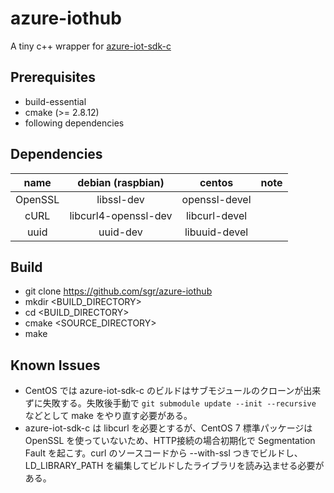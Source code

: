 # azure-iothub

A tiny c++ wrapper for [azure-iot-sdk-c](https://github.com/Azure/azure-iot-sdk-c)

## Prerequisites

* build-essential
* cmake (>= 2.8.12)
* following dependencies

## Dependencies

|  name   |   debian (raspbian)  |    centos     |          note          |
|:-------:|:--------------------:|:-------------:|:----------------------:|
| OpenSSL |      libssl-dev      | openssl-devel ||
|  cURL   | libcurl4-openssl-dev | libcurl-devel ||
|  uuid   |       uuid-dev       | libuuid-devel ||

## Build

* git clone https://github.com/sgr/azure-iothub
* mkdir <BUILD_DIRECTORY>
* cd <BUILD_DIRECTORY>
* cmake <SOURCE_DIRECTORY>
* make

## Known Issues

* CentOS では azure-iot-sdk-c のビルドはサブモジュールのクローンが出来ずに失敗する。失敗後手動で `git submodule update --init --recursive` などとして make をやり直す必要がある。
* azure-iot-sdk-c は libcurl を必要とするが、CentOS 7 標準パッケージは OpenSSL を使っていないため、HTTP接続の場合初期化で Segmentation Fault を起こす。curl のソースコードから --with-ssl つきでビルドし、 LD_LIBRARY_PATH を編集してビルドしたライブラリを読み込ませる必要がある。
